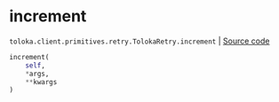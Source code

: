 # increment
`toloka.client.primitives.retry.TolokaRetry.increment` | [Source code](https://github.com/Toloka/toloka-kit/blob/v1.1.2/src/client/primitives/retry.py#L85)

```python
increment(
    self,
    *args,
    **kwargs
)
```

